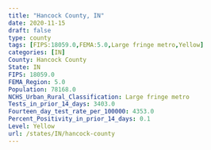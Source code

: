 ```yaml
---
title: "Hancock County, IN"
date: 2020-11-15
draft: false
type: county
tags: [FIPS:18059.0,FEMA:5.0,Large fringe metro,Yellow]
categories: [IN]
County: Hancock County
State: IN
FIPS: 18059.0
FEMA_Region: 5.0
Population: 78168.0
NCHS_Urban_Rural_Classification: Large fringe metro
Tests_in_prior_14_days: 3403.0
Fourteen_day_test_rate_per_100000: 4353.0
Percent_Positivity_in_prior_14_days: 0.1
Level: Yellow
url: /states/IN/hancock-county
---
```




